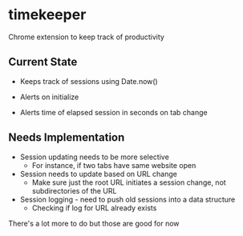 # timekeeper
Chrome extension to keep track of productivity


## Current State
- Keeps track of sessions using Date.now()

- Alerts on initialize

- Alerts time of elapsed session in seconds on tab change

## Needs Implementation

- Session updating needs to be more selective 
  - For instance, if two tabs have same website open
- Session needs to update based on URL change
  - Make sure just the root URL initiates a session change, not subdirectories of the URL
- Session logging - need to push old sessions into a data structure 
  - Checking if log for URL already exists
  
There's a lot more to do but those are good for now
